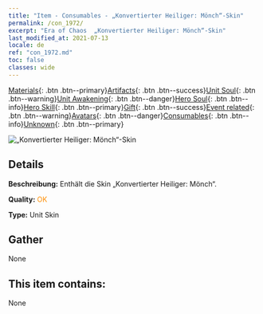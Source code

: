 ```yaml
---
title: "Item - Consumables - „Konvertierter Heiliger: Mönch“-Skin"
permalink: /con_1972/
excerpt: "Era of Chaos  „Konvertierter Heiliger: Mönch“-Skin"
last_modified_at: 2021-07-13
locale: de
ref: "con_1972.md"
toc: false
classes: wide
---
```

 [Materials](/ItemsDE/){: .btn .btn--primary}[Artifacts](/ItemsDE/Artifacts/){: .btn .btn--success}[Unit Soul](/ItemsDE/UnitSoul/){: .btn .btn--warning}[Unit Awakening](/ItemsDE/UnitAwakening/){: .btn .btn--danger}[Hero Soul](/ItemsDE/HeroSoul/){: .btn .btn--info}[Hero Skill](/ItemsDE/HeroSkill/){: .btn .btn--primary}[Gift](/ItemsDE/Gift/){: .btn .btn--success}[Event related](/ItemsDE/Events/){: .btn .btn--warning}[Avatars](/ItemsDE/Avatars/){: .btn .btn--danger}[Consumables](/ItemsDE/Consumables/){: .btn .btn--info}[Unknown](/ItemsDE/Unknown/){: .btn .btn--primary}

 ![„Konvertierter Heiliger: Mönch“-Skin](/images/u/ti_senglvshengdan.jpg)

## Details
 **Beschreibung:** Enthält die Skin „Konvertierter Heiliger: Mönch“.

 **Quality:** <span style="color: #FF8C00">OK</span>

 **Type:** Unit Skin

## Gather

  None

## This item contains:

  None

